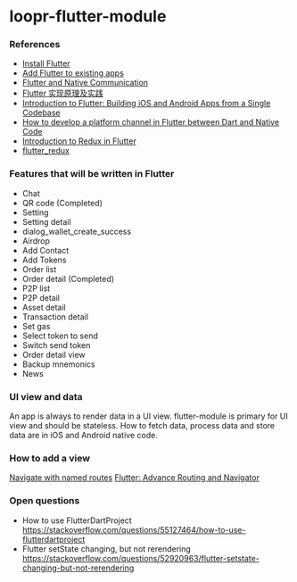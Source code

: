 # loopr-flutter-module

### References
- [Install Flutter](https://flutter.dev/docs/get-started/install/macos)
- [Add Flutter to existing apps](https://github.com/flutter/flutter/wiki/Add-Flutter-to-existing-apps)
- [Flutter and Native Communication](https://blog.testfairy.com/flutter-and-native-communication/)
- [Flutter 实现原理及实践](https://mp.weixin.qq.com/s/-nOsT8yQTvPAojmGIO7Yzg)
- [Introduction to Flutter: Building iOS and Android Apps from a Single Codebase](https://www.appcoda.com/flutter-basics/)
- [How to develop a platform channel in Flutter between Dart and Native Code](https://medium.com/@atul.sharma_94062/creating-a-bridge-in-flutter-between-dart-and-native-code-in-java-or-objectivec-5f80fd0cd713)
- [Introduction to Redux in Flutter](https://blog.novoda.com/introduction-to-redux-in-flutter/)
- [flutter_redux](https://github.com/brianegan/flutter_redux)

### Features that will be written in Flutter
- Chat
- QR code (Completed)
- Setting
- Setting detail
- dialog_wallet_create_success
- Airdrop
- Add Contact
- Add Tokens
- Order list
- Order detail (Completed)
- P2P list
- P2P detail
- Asset detail
- Transaction detail
- Set gas
- Select token to send
- Switch send token
- Order detail view
- Backup mnemonics
- News

### UI view and data
An app is always to render data in a UI view. flutter-module is primary for UI view and should be stateless. How to fetch data, process data and store data are in iOS and Android native code.

### How to add a view
[Navigate with named routes](https://flutter.dev/docs/cookbook/navigation/named-routes)
[Flutter: Advance Routing and Navigator](https://medium.com/@nitishk72/flutter-advance-routing-and-navigator-df0f86f0974f)

### Open questions
- How to use FlutterDartProject https://stackoverflow.com/questions/55127464/how-to-use-flutterdartproject
- Flutter setState changing, but not rerendering https://stackoverflow.com/questions/52920963/flutter-setstate-changing-but-not-rerendering